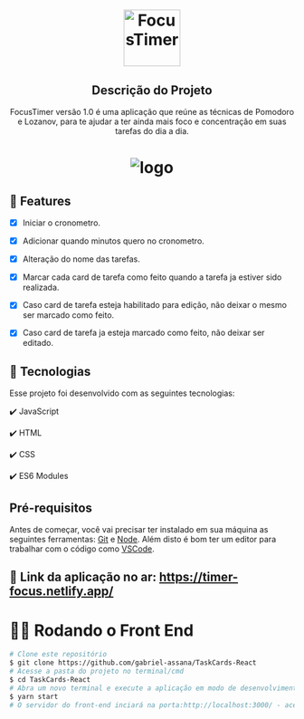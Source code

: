 <h1 align="center">
  
  <img src="./src/assets/focustimer.png" height="100px" alt="FocusTimer"/>
</h1>

<h2 align="center" >Descrição do Projeto</h2>
<p align="center">
  FocusTimer versão 1.0 é uma aplicação que reúne as técnicas de Pomodoro e Lozanov, para te ajudar a ter ainda mais foco e concentração em suas tarefas do dia a dia.
</p>

<h1 align="center">
  <img alt="logo" title="#logo" src="./src/assets/focustimer.gif" />
</h1>

## 🔎 Features

- [x] Iniciar o cronometro.
- [x] Adicionar quando minutos quero no cronometro.
- [x] Alteração do nome das tarefas.
- [x] Marcar cada card de tarefa como feito quando a tarefa ja estiver sido realizada.
- [x] Caso card de tarefa esteja habilitado para edição, não deixar o mesmo ser marcado como feito.
- [x] Caso card de tarefa ja esteja marcado como feito, não deixar ser editado.


## :rocket: Tecnologias

Esse projeto foi desenvolvido com as seguintes tecnologias:

✔️ JavaScript

✔️ HTML

✔️ CSS

✔️ ES6 Modules

<h2>Pré-requisitos</h2>

Antes de começar, você vai precisar ter instalado em sua máquina as seguintes ferramentas:
[Git](https://git-scm.com) e [Node](https://nodejs.org/pt-br/).
Além disto é bom ter um editor para trabalhar com o código como [VSCode](https://code.visualstudio.com/).

## 🔗 Link da aplicação no ar: https://timer-focus.netlify.app/

# 👨‍💻 Rodando o Front End


```bash
# Clone este repositório
$ git clone https://github.com/gabriel-assana/TaskCards-React
# Acesse a pasta do projeto no terminal/cmd
$ cd TaskCards-React
# Abra um novo terminal e execute a aplicação em modo de desenvolvimento
$ yarn start
# O servidor do front-end inciará na porta:http://localhost:3000/ - acesse <http://localhost:3000/> 

